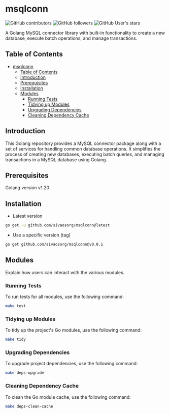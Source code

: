 # msqlconn

![GitHub contributors](https://img.shields.io/github/contributors/sivaosorg/gocell)
![GitHub followers](https://img.shields.io/github/followers/sivaosorg)
![GitHub User's stars](https://img.shields.io/github/stars/pnguyen215)

A Golang MySQL connector library with built-in functionality to create a new database, execute batch operations, and manage transactions.

## Table of Contents

- [msqlconn](#msqlconn)
  - [Table of Contents](#table-of-contents)
  - [Introduction](#introduction)
  - [Prerequisites](#prerequisites)
  - [Installation](#installation)
  - [Modules](#modules)
    - [Running Tests](#running-tests)
    - [Tidying up Modules](#tidying-up-modules)
    - [Upgrading Dependencies](#upgrading-dependencies)
    - [Cleaning Dependency Cache](#cleaning-dependency-cache)

## Introduction

This Golang repository provides a MySQL connector package along with a set of services for handling common database operations. It simplifies the process of creating new databases, executing batch queries, and managing transactions in a MySQL database using Golang.

## Prerequisites

Golang version v1.20

## Installation

- Latest version

```bash
go get -u github.com/sivaosorg/msqlconn@latest
```

- Use a specific version (tag)

```bash
go get github.com/sivaosorg/msqlconn@v0.0.1
```

## Modules

Explain how users can interact with the various modules.

### Running Tests

To run tests for all modules, use the following command:

```bash
make test
```

### Tidying up Modules

To tidy up the project's Go modules, use the following command:

```bash
make tidy
```

### Upgrading Dependencies

To upgrade project dependencies, use the following command:

```bash
make deps-upgrade
```

### Cleaning Dependency Cache

To clean the Go module cache, use the following command:

```bash
make deps-clean-cache
```
